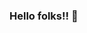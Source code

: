 ### Hello folks!!  👋

<!--
**My name is Felipe Augusto, I'm a Braziliand sofware developer/ios engineer currently living in São Paulo, BR.
I'm working as an IOS developer at [CI&T](https://ciandt.com/br/pt-br). 
You can see some of my projects on my [Portfolio](wwww.felipas.com)

Here are some ideas to get you started:

- 🔭 I’m currently working on ...
- 🌱 I’m currently learning ...
- 👯 I’m looking to collaborate on ...
- 🤔 I’m looking for help with ...
- 💬 Ask me about ...
- 📫 How to reach me: ...
- 😄 Pronouns: ...
- ⚡ Fun fact: ...
-->
